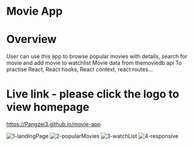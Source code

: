 # Movie App

# Overview
User can use this app to browse popular movies with details, search for movie and add movie to watchlist
Movie data from themoviedb api
To practise React, React hooks, React context, react routes...

# Live link - please click the logo to view homepage
https://Pangzei3.github.io/movie-app

![1-landingPage](https://user-images.githubusercontent.com/64483501/182248341-afd30955-eb41-4cf8-99e2-35a5c05e65a6.png)
![2-popularMovies](https://user-images.githubusercontent.com/64483501/182248408-177513dd-b81d-4a4c-9aad-d0c29dc58e63.png)
![3-watchList](https://user-images.githubusercontent.com/64483501/182248419-32540d3b-056d-47b8-ac8b-13584a8deab1.png)
![4-responsive](https://user-images.githubusercontent.com/64483501/182248435-253d118a-0ca7-4562-8809-d1b6a5e3c859.png)
